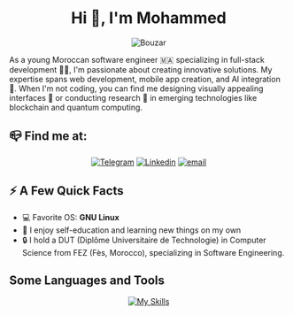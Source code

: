 <div style="background-image: url(![image](https://github.com/user-attachments/assets/508db6cb-e859-4de0-ac8c-2a96944d77f9))">
  
<h1 align="center">Hi 👋, I'm Mohammed</h1>

<p align="center">
<img src="https://i.pinimg.com/originals/0b/5c/c0/0b5cc024841accd9a31a7b2daeb0e57b.gif" alt="Bouzar">
</p>

As a young Moroccan software engineer 🇲🇦 specializing in full-stack development 👨‍💻, I'm passionate about creating innovative solutions. My expertise spans web development, mobile app creation, and AI integration 🤖. When I'm not coding, you can find me designing visually appealing interfaces 🎨 or conducting research 🔬 in emerging technologies like blockchain and quantum computing.

## 📪 Find me at:

<div align="center">

[![Telegram](https://img.shields.io/badge/Telegrame-229ED9?style=for-the-badge&logo=telegram&logoColor=white)](https://t.me/MohammedBouzar)
[![Linkedin](https://img.shields.io/badge/Linkedin-0077B5?style=for-the-badge&logo=linkedin&logoColor=white)](https://www.linkedin.com/in/mohammedbouzar)
[![email](https://img.shields.io/badge/Email-D44638?style=for-the-badge&logo=gmail&logoColor=white)](mailto:mohammed1.bouzar@gmail.com)

</div>

## ⚡️ A Few Quick Facts

* 💻 Favorite OS: **GNU Linux**
* 🧠 I enjoy self-education and learning new things on my own
* 🔒 I hold a DUT (Diplôme Universitaire de Technologie) in Computer Science from FEZ (Fès, Morocco), specializing in Software Engineering. 

## Some Languages and Tools

<div align="center">

[![My Skills](https://skillicons.dev/icons?i=js,ts,html,css,bootstrap,tailwind,materialui,vue,vuetify,nuxtjs,react,nextjs,astro,nodejs,spring,laravel,java,php,mysql,mongodb,flutter,androidstudio,firebase,git,githubactions,linux,figma,docker,&perline=7)](https://skillicons.dev)

</div>

</div>
